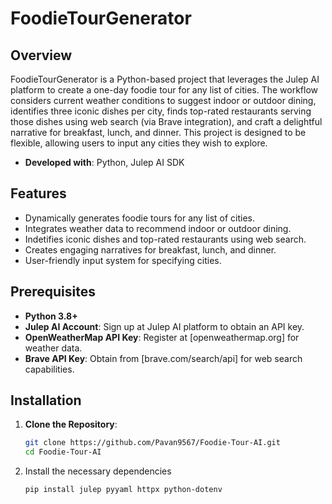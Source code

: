 # FoodieTourGenerator

## Overview

FoodieTourGenerator is a Python-based project that leverages the Julep AI platform to create a one-day foodie tour for any list of cities. The workflow considers current weather conditions to suggest indoor or outdoor dining, identifies three iconic dishes per city, finds top-rated restaurants serving those dishes using web search (via Brave integration), and craft a delightful narrative for breakfast, lunch, and dinner. This project is designed to be flexible, allowing users to input any cities they wish to explore.

- **Developed with**: Python, Julep AI SDK

## Features

- Dynamically generates foodie tours for any list of cities.
- Integrates weather data to recommend indoor or outdoor dining.
- Indetifies iconic dishes and top-rated restaurants using web search.
- Creates engaging narratives for breakfast, lunch, and dinner.
- User-friendly input system for specifying cities.

## Prerequisites

- **Python 3.8+**
- **Julep AI Account**: Sign up at Julep AI platform to obtain an API key.
- **OpenWeatherMap API Key**: Register at [openweathermap.org] for weather data.
- **Brave API Key**: Obtain from [brave.com/search/api] for web search capabilities.

## Installation
1. **Clone the Repository**:
   ```bash
   git clone https://github.com/Pavan9567/Foodie-Tour-AI.git
   cd Foodie-Tour-AI

2. Install the necessary dependencies
   ```bash
   pip install julep pyyaml httpx python-dotenv
